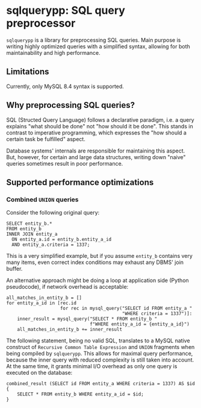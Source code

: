 # sqlquerypp: SQL query preprocessor

`sqlquerypp` is a library for preprocessing SQL queries. Main purpose
is writing highly optimized queries with a simplified syntax, allowing
for both maintainability and high performance.

## Limitations

Currently, only MySQL 8.4 syntax is supported.

## Why preprocessing SQL queries?

SQL (Structed Query Language) follows a declarative paradigm, i.e. a query
explains "what should be done" not "how should it be done". This stands in
contrast to imperative programming, which expresses the "how should a
certain task be fulfilled" aspect.

Database systems' internals are responsible for maintaining this aspect.
But, however, for certain and large data structures, writing down "naive"
queries sometimes result in poor performance.

## Supported performance optimizations

### Combined `UNION` queries

Consider the following original query:

  ```
  SELECT entity_b.*
  FROM entity_b
  INNER JOIN entity_a
    ON entity_a.id = entity_b.entity_a_id
    AND entity_a.criteria = 1337;
  ```

This is a very simplified example, but if you assume `entity_b` contains very
many items, even correct index conditions may exhaust any DBMS' join buffer.

An alternative approach might be doing a loop at application side (Python
pseudocode), if network overhead is acceptable:

  ```
  all_matches_in_entity_b = []
  for entity_a_id in [rec.id
                      for rec in mysql_query("SELECT id FROM entity_a "
                                             "WHERE criteria = 1337")]:
      inner_result = mysql_query("SELECT * FROM entity_b "
                                 f"WHERE entity_a_id = {entity_a_id}")
      all_matches_in_entity_b += inner_result
  ```

The following statement, being no valid SQL, translates to a MySQL
native construct of `Recursive Common Table Expression` and `UNION`
fragments when being compiled by `sqlquerypp`. This allows for maximal
query performance, because the inner query with reduced complexity
is still taken into account. At the same time, it grants minimal I/O
overhead as only one query is executed on the database:

  ```
  combined_result (SELECT id FROM entity_a WHERE criteria = 1337) AS $id {
      SELECT * FROM entity_b WHERE entity_a_id = $id;
  }
  ```